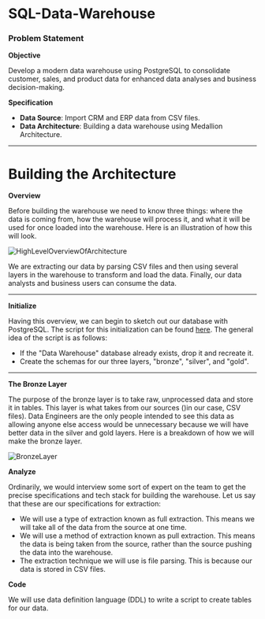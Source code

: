 # SQL-Data-Warehouse
### Problem Statement
**Objective**

Develop a modern data warehouse using PostgreSQL to consolidate customer, sales, and product data for enhanced data analyses and business decision-making. 

**Specification**

- **Data Source**: Import CRM and ERP data from CSV files.
- **Data Architecture**: Building a data warehouse using Medallion Architecture.

---

# Building the Architecture
**Overview**

Before building the warehouse we need to know three things: where the data is coming from, how the warehouse will process it, and what it will be used for once loaded into the warehouse. Here is an illustration of how this will look.

![HighLevelOverviewOfArchitecture](https://github.com/user-attachments/assets/2ca377f8-3946-456b-80a0-f045577e43d6)

We are extracting our data by parsing CSV files and then using several layers in the warehouse to transform and load the data. Finally, our data analysts and business users can consume the data.

---

**Initialize**

Having this overview, we can begin to sketch out our database with PostgreSQL. The script for this initialization can be found [here](scripts/init_database.sql).
The general idea of the script is as follows:
- If the "Data Warehouse" database already exists, drop it and recreate it.
- Create the schemas for our three layers, "bronze", "silver", and "gold".

---

**The Bronze Layer**

The purpose of the bronze layer is to take raw, unprocessed data and store it in tables. This layer is what takes from our sources ()in our case, CSV files). Data Engineers are the only people intended to see this data as allowing anyone else access would be unnecessary because we will have better data in the silver and gold layers. Here is a breakdown of how we will make the bronze layer.

![BronzeLayer](https://github.com/user-attachments/assets/ce7337bd-9e25-4d28-b63d-7cd23704aa2a)

**Analyze**

Ordinarily, we would interview some sort of expert on the team to get the precise specifications and tech stack for building the warehouse. Let us say that these are our specifications for extraction:
- We will use a type of extraction known as full extraction. This means we will take all of the data from the source at one time.
- We will use a method of extraction known as pull extraction. This means the data is being taken from the source, rather than the source pushing the data into the warehouse.
- The extraction technique we will use is file parsing. This is because our data is stored in CSV files.

**Code**

We will use data definition language (DDL) to write a script to create tables for our data.








